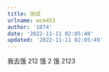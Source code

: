 ```yaml
---
title: 测试
urlname: wcm453
author: '1874'
date: '2022-11-11 02:05:40'
updated: '2022-11-11 02:05:49'
---
```

我去饿 212 饿 2 饿 2123
